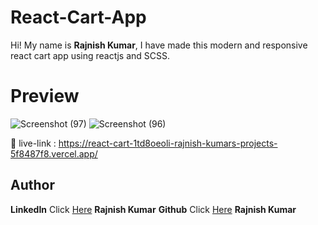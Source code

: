 # React-Cart-App

Hi! My name is **Rajnish Kumar**, I have made this modern and  responsive react cart app using reactjs and SCSS.

# Preview

![Screenshot (97)](https://github.com/redoxrj/React-cart-app/assets/140983045/277b7d3f-df14-46d0-b3cb-3c10e2d99b37)
![Screenshot (96)](https://github.com/redoxrj/React-cart-app/assets/140983045/9334d7ed-621a-4445-8220-31e2ff2b7366)

🔗 live-link : https://react-cart-1td8oeoli-rajnish-kumars-projects-5f8487f8.vercel.app/<br>

## Author

**LinkedIn** Click [Here](https://www.linkedin.com/in/rajnish-kumar-redoxrj/) **Rajnish Kumar**
**Github** Click [Here](https://github.com/redoxrj) **Rajnish Kumar**
